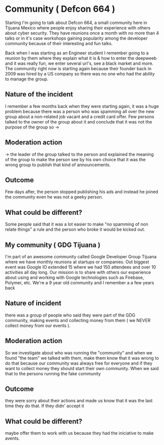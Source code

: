 # Community ( Defcon 664 )
Starting I'm going to talk about Defcon 664, a small community here in Tijuana Mexico where people enjoy sharing their experience with others about cyber security. They have reunions once a month with no more than 4 talks or in it's case workshops gaining popularity among the developer community because of their interesting and fun talks.

Back when I was starting as an Engineer student I remember going to a reunion by them where they explain what it is & how to enter the deepweeb and it was really fun, we enter several url's, see a black market and more. 
The community right now is starting again because their founder back in 2009 was hired by a US company so there was no one who had the ability to manage the group.

## Nature of the incident
I remember a few months back when they were starting again, it was a huge problem because there was a person who was spamming all over the new group about a non-related job vacant and a credit card offer. Few persons talked to the owner of the group about it and conclude that it was not the purpose of the group so ->

## Moderation action
-> the leader of the group talked to the person and explained the meaning of the group to make the person see by his own choice that it was the wrong group to publish that kind of announcements.

## Outcome
Few days after, the person stopped publishing his ads and instead he joined the community even he was not a geeky person.

## What could be different?
Some people said that it was a lot easier to make "no spamming of non relate things" a rule and the person who broke it would be kicked out.

## My community ( GDG Tijuana )
I'm part of an awesome community called Google Developer Group Tijuana where we have monthly reunions at startups or companies. Out biggest event was Google IO extended 15 where we had 150 attendees and over 10 activities all day long.
Our mission is to share with others our experience about using and working with Google technologies such as Firebase, Polymer, etc. We're a 9 year old community and I remember a a few years back 

## Nature of incident
there was a group of people who said they were part of the GDG community, making events and collecting money from them ( we NEVER collect money from our events ). 

## Moderation action
So we investigate about who was running the "community" and when we found "the team" we talked with them, make them know that it was wrong to do that because our community was always free for everyone and if they want to collect money they should start their own community.
When we said that to the persons running the fake community 

## Outcome
they were sorry about their actions and made us know that it was the last time they do that. If they didn' accept it 

## What could be different?
maybe offer them to work with us because they had the iniciative to make avents.
